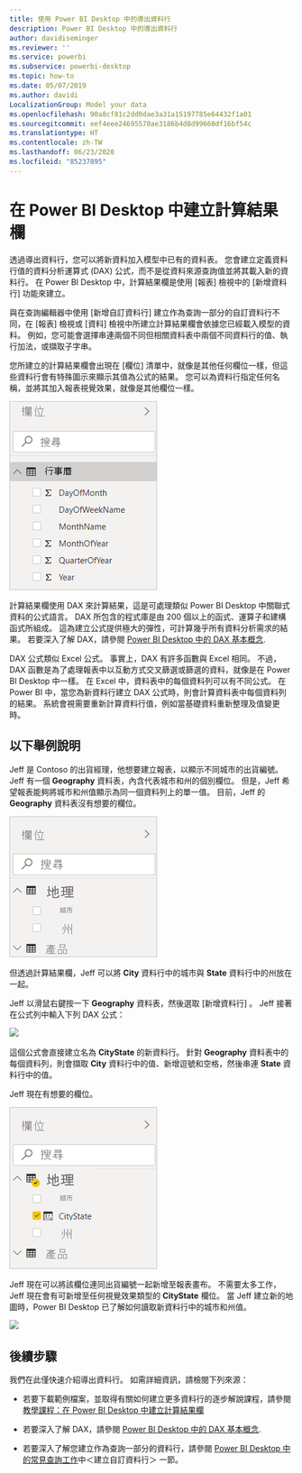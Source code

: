 ```yaml
---
title: 使用 Power BI Desktop 中的導出資料行
description: Power BI Desktop 中的導出資料行
author: davidiseminger
ms.reviewer: ''
ms.service: powerbi
ms.subservice: powerbi-desktop
ms.topic: how-to
ms.date: 05/07/2019
ms.author: davidi
LocalizationGroup: Model your data
ms.openlocfilehash: 90a8cf81c2dd0dae3a31a15197785e64432f1a01
ms.sourcegitcommit: eef4eee24695570ae3186b4d8d99660df16bf54c
ms.translationtype: HT
ms.contentlocale: zh-TW
ms.lasthandoff: 06/23/2020
ms.locfileid: "85237895"
---
```

# <a name="create-calculated-columns-in-power-bi-desktop"></a>在 Power BI Desktop 中建立計算結果欄
透過導出資料行，您可以將新資料加入模型中已有的資料表。 您會建立定義資料行值的資料分析運算式 (DAX) 公式，而不是從資料來源查詢值並將其載入新的資料行。 在 Power BI Desktop 中，計算結果欄是使用 [報表]  檢視中的 [新增資料行] 功能來建立。

與在查詢編輯器中使用 [新增自訂資料行]  建立作為查詢一部分的自訂資料行不同，在 [報表]  檢視或 [資料]  檢視中所建立計算結果欄會依據您已經載入模型的資料。 例如，您可能會選擇串連兩個不同但相關資料表中兩個不同資料行的值、執行加法，或擷取子字串。

您所建立的計算結果欄會出現在 [欄位]  清單中，就像是其他任何欄位一樣，但這些資料行會有特殊圖示來顯示其值為公式的結果。 您可以為資料行指定任何名稱，並將其加入報表視覺效果，就像是其他欄位一樣。

![](media/desktop-calculated-columns/calccolinpbid_fields.png)

計算結果欄使用 DAX 來計算結果，這是可處理類似 Power BI Desktop 中關聯式資料的公式語言。 DAX 所包含的程式庫是由 200 個以上的函式、運算子和建構函式所組成。 這為建立公式提供極大的彈性，可計算幾乎所有資料分析需求的結果。 若要深入了解 DAX，請參閱 [Power BI Desktop 中的 DAX 基本概念](desktop-quickstart-learn-dax-basics.md).

DAX 公式類似 Excel 公式。 事實上，DAX 有許多函數與 Excel 相同。 不過，DAX 函數是為了處理報表中以互動方式交叉篩選或篩選的資料，就像是在 Power BI Desktop 中一樣。 在 Excel 中，資料表中的每個資料列可以有不同公式。 在 Power BI 中，當您為新資料行建立 DAX 公式時，則會計算資料表中每個資料列的結果。 系統會視需要重新計算資料行值，例如當基礎資料重新整理及值變更時。

## <a name="lets-look-at-an-example"></a>以下舉例說明
Jeff 是 Contoso 的出貨經理，他想要建立報表，以顯示不同城市的出貨編號。 Jeff 有一個 **Geography** 資料表，內含代表城市和州的個別欄位。 但是，Jeff 希望報表能夠將城市和州值顯示為同一個資料列上的單一值。 目前，Jeff 的 **Geography** 資料表沒有想要的欄位。

![](media/desktop-calculated-columns/calccolinpbid_cityandstatefields.png)

但透過計算結果欄，Jeff 可以將 **City** 資料行中的城市與 **State** 資料行中的州放在一起。

Jeff 以滑鼠右鍵按一下 **Geography** 資料表，然後選取 [新增資料行]  。 Jeff 接著在公式列中輸入下列 DAX 公式：

![](media/desktop-calculated-columns/calccolinpbid_formula.png)

這個公式會直接建立名為 **CityState** 的新資料行。 針對 **Geography** 資料表中的每個資料列，則會擷取 **City** 資料行中的值、新增逗號和空格，然後串連 **State** 資料行中的值。

Jeff 現在有想要的欄位。

![](media/desktop-calculated-columns/calccolinpbid_citystatefield.png)

Jeff 現在可以將該欄位連同出貨編號一起新增至報表畫布。 不需要太多工作，Jeff 現在會有可新增至任何視覺效果類型的 **CityState** 欄位。 當 Jeff 建立新的地圖時，Power BI Desktop 已了解如何讀取新資料行中的城市和州值。

![](media/desktop-calculated-columns/calccolinpbid_citystatemap.png)

## <a name="next-steps"></a>後續步驟
我們在此僅快速介紹導出資料行。 如需詳細資訊，請檢閱下列來源：

* 若要下載範例檔案，並取得有關如何建立更多資料行的逐步解說課程，請參閱[教學課程：在 Power BI Desktop 中建立計算結果欄](desktop-tutorial-create-calculated-columns.md)

* 若要深入了解 DAX，請參閱 [Power BI Desktop 中的 DAX 基本概念](desktop-quickstart-learn-dax-basics.md).

* 若要深入了解您建立作為查詢一部分的資料行，請參閱 [Power BI Desktop 中的常見查詢工作](desktop-common-query-tasks.md)中＜建立自訂資料行＞  一節。  

